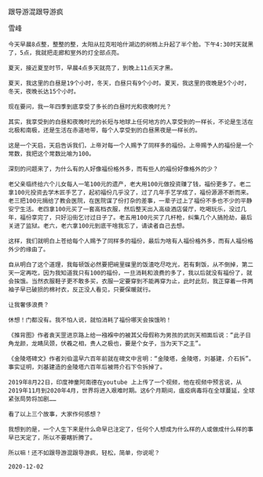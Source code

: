 跟导游混跟导游疯

雪峰


    今天早晨8点整，整整的整，太阳从拉克啦哈什湖边的树梢上升起了半个脸。下午4:30时天就黑了，5点，我就把走廊和室外的灯全部点亮。

    夏天，接近夏至时节，早晨4点多天就亮了，到晚上11点天才黑。

    夏天，我这里的白昼是19个小时，冬天，白昼只有9个小时。夏天，我这里的夜晚是5个小时，冬天，夜晚长达15个小时。

    现在要问，我一年四季到底享受了多长的白昼时光和夜晚时光？

    其实，我享受到的白昼和夜晚时光的长短与地球上任何地方的人享受到的一样长，不论是生活在北极和南极，还是生活在赤道地带，每个人享受到的白昼黑夜是一样长的。

    这是一个天启，天启告诉我们，上帝对每一个人赐予了同样多的福份。上帝赐予人的福份是一个常数，我把这个常数比喻为100。

    深刻的问题来了，为什么有的人好像福份格外多，而有些人的福份好像格外的少？

    老父亲临终给六个儿女每人一笔100元的遗产，老大用100元做投资赚了钱，福份更多了。老二拿100元投资去学木匠手艺了，起初福份几乎没了，过了几年手艺学成了，福份源源不断而来。老三把100元捐给了教会医院，在医院谋了份打杂的差事，一辈子过上了福份不多也不少的平静安宁生活。老四拿100元买了一套高档衣服，然后整天出入高级酒店餐厅，吃喝玩乐，没过几年，福份享完了，只好沿街乞讨过日子了。老五用100元买了几杆枪，纠集几个人搞抢劫，最后关进了监狱。老六，老六拿100元到底干啥我忘了，请读者自己去想。

    这样，我们就明白上苍给每个人赐予了同样多的福份，最后为啥有人福份格外多，而有人福份格外少的缘由了。

    自从明白了这个道理，我每顿饭必然要把碗里碟里的饭渣吃尽吃光，若有剩饭，从不倒掉，第二天一定再吃，因为我知道我只有100的福份，一旦消耗和浪费的多了，我以后就没有福份了，就会挨饿。当然衣服鞋子更不敢多买，衣服一定要穿到不能再穿为止，此时此刻，我正穿着一件两袖子早已破损的棉衬衣，反正没人看见，只要保暖就行。

    让我奢侈浪费？

    休想！门都没有。我不怕人说，就怕消耗了福份哪天会挨饿哟！

    《推背图》作者袁天罡进京路上给一襁褓中的被其父母假称为男孩的武则天相面后说：“此子日角龙颜，龙睛凤颈，伏羲之相，贵人之极也，要是个女子，当为天下之主”。

    《金陵塔碑文》作者刘伯温早六百年前就在碑文中言明：“金陵塔，金陵塔，刘基建，介石拆”。事实证明，刘基建造的金陵塔六百年后被蒋介石下令拆掉了。

    2019年8月22日，印度神童阿南德在youtube 上上传了一个视频，他在视频中预言说，从2019年11月到2020年4月，世界将进入艰难时期。这6个月期间，瘟疫病毒将在全球蔓延，全球紧张局势将加剧……

    看了以上三个故事，大家作何感想？

    我想到的是，一个人生下来是什么命早已注定了，任何个人想成为什么样的人或做成什么样的事早已天定了，所以不要瞎折腾了。

    所以嘛！还不如跟导游混跟导游疯，轻松，简单，你说呢？

    2020-12-02



